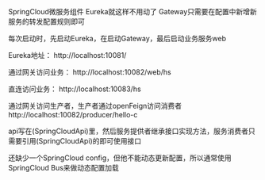 SpringCloud微服务组件
Eureka就这样不用动了
Gateway只需要在配置中新增新服务的转发配置规则即可

每次启动时，先启动Eureka，在启动Gateway，最后启动业务服务web

Eureka地址：
http://localhost:10081/

通过网关访问业务：
http://localhost:10082/web/hs

直连访问业务：
http://localhost:10083/hs

通过网关访问生产者，生产者通过openFeign访问消费者
http://localhost:10082/producer/hello-c

api写在(SpringCloudApi)里，然后服务提供者继承接口实现方法，服务消费者只需要引用(SpringCloudApi)的即可使用接口

还缺少一个SpringCloud config，但他不能动态更新配置，所以通常使用SpringCloud Bus来做动态配置加载